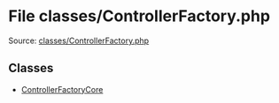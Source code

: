 File classes/ControllerFactory.php
=========

Source: [classes/ControllerFactory.php](https://github.com/PrestaShop/PrestaShop/blob/1.6.1.1/classes/ControllerFactory.php)


Classes
-------

* [ControllerFactoryCore](class.ControllerFactoryCore.md)

